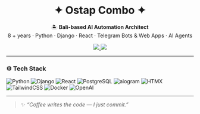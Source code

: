 <!-- Profile README: OstapCombo/OstapCombo -->

<h1 align="center">✦ Ostap Combo ✦</h1>
<p align="center">
  🏝️ <strong>Bali-based AI Automation Architect</strong><br>
  8 + years · Python · Django · React · Telegram Bots & Web Apps · AI Agents
</p>

<p align="center">
  <a href="https://threads.net/@ostap.combo">
    <img src="https://img.shields.io/badge/Threads-000?style=for-the-badge&logo=threads&logoColor=white"/>
  </a>
  <a href="https://t.me/O_Combo">
    <img src="https://img.shields.io/badge/Telegram-26A5E4?style=for-the-badge&logo=telegram&logoColor=white"/>
  </a>
<!--   <a href="https://ostapcombo.dev">
    <img src="https://img.shields.io/badge/Portfolio-000?style=for-the-badge&logo=Firefox-Browser&logoColor=white"/>
  </a> -->
<!--   <a href="mailto:sergey@ostapcombo.dev">
    <img src="https://img.shields.io/badge/Email-8B5CF6?style=for-the-badge&logo=gmail&logoColor=white"/>
  </a> -->
</p>

---

### ⚙️ Tech Stack
![Python](https://img.shields.io/badge/Python-3.12-informational?logo=python&logoColor=white)
![Django](https://img.shields.io/badge/Django-5.0-success?logo=django&logoColor=white)
![React](https://img.shields.io/badge/React-18-61DAFB?logo=react&logoColor=white)
![PostgreSQL](https://img.shields.io/badge/PostgreSQL-16-4169E1?logo=postgresql&logoColor=white)
![aiogram](https://img.shields.io/badge/aiogram-3.x-blueviolet?logo=telegram&logoColor=white)
![HTMX](https://img.shields.io/badge/HTMX-%7E--indigo?logo=html5&logoColor=white)
![TailwindCSS](https://img.shields.io/badge/TailwindCSS-3.x-38BDF8?logo=tailwind-css&logoColor=white)
![Docker](https://img.shields.io/badge/Docker-24-2496ED?logo=docker&logoColor=white)
![OpenAI](https://img.shields.io/badge/OpenAI-GPT--4o-665CBE?logo=openai&logoColor=white)

---
<!--
### 🚀 Currently Building
| Project | What it does | Repo / Demo |
|---------|--------------|-------------|
| **Rental WebApp** | Telegram Web App for real-estate investors | `invest-rent-webapp` private |
| **AI-Telegram-News** | GPT assistant to automate republıshing Telegram news | `ai-tg-news` private |
| **Tap Connect Bot** | Matching Web App - pet-project with nice gamification | private → public v0.1 soon |

---

### 📊 GitHub Stats
<p align="center">
  <img src="https://github-readme-streak-stats.herokuapp.com?user=OstapCombo&hide_border=true&date_format=M%20j%5B%2C%20Y%5D" />
  <img src="https://github-readme-stats.vercel.app/api/top-langs/?username=OstapCombo&layout=compact&hide_border=true&langs_count=8" />
</p>

---
-->

> ✨ *“Coffee writes the code — I just commit.”*



<!--
**OstapCombo/OstapCombo** is a ✨ _special_ ✨ repository because its `README.md` (this file) appears on your GitHub profile.

Here are some ideas to get you started:

- 🔭 I’m currently working on ...
- 🌱 I’m currently learning ...
- 👯 I’m looking to collaborate on ...
- 🤔 I’m looking for help with ...
- 💬 Ask me about ...
- 📫 How to reach me: ...
- 😄 Pronouns: ...
- ⚡ Fun fact: ...
-->
